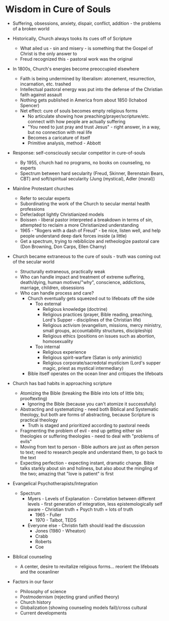 # Wisdom in Cure of Souls

* Suffering, obsessions, anxiety, dispair, conflict, addition - the problems of a broken world

* Historically, Church always tooks its cues off of Scripture
  * What ailed us - sin and misery - is something that the Gospel of Christ is the only answer to
  * Freud recognized this - pastoral work was the original

* In 1800s, Church's energies become preoccupied elsewhere
  * Faith is being undermined by liberalism: atonement, resurrection, incarnation, etc. trashed
  * Intellectual pastoral energy was put into the defense of the Christian faith against assault
  * Nothing gets published in America from about 1850 (Ichabod Spencer)
  * Net effect: cure of souls becomes empty religious forms
    * No articulate showing how preaching/prayer/scripture/etc. connect with how people are actually suffering
    * "You need to just pray and trust Jesus" - right answer, in a way, but no connection with real life
    * Becomes a caricature of itself
    * Primitive analysis, method - Abbott

* Response: self-consciously secular competitor in cure-of-souls
  * By 1955, church had no programs, no books on counseling, no experts
  * Spectrum between hard secularity (Freud, Skinner, Berenstain Bears, CBT) and soft/spiritual secularity (Jung (mystical), Adler (moral))

* Mainline Protestant churches
  * Refer to secular experts
  * Subordinating the work of the Church to secular mental health professions
  * Defer/adopt lightly Christianized models
  * Boissen - liberal pastor interpreted a breakdown in terms of sin, attempted to reclaim a more Christianized understanding
  * 1965 - "Rogers with a dash of Freud" - be nice, listen well, and help people understand deep dark forces inside (a little)
  * Get a spectrum, trying to rebiblicize and retheologize pastoral care (Don Browning, Don Carps, Ellen Charny)

* Church became extraneous to the cure of souls - truth was coming out of the secular world
  * Structurally extraneous, practically weak
  * Who can handle impact and treatment of extreme suffering, death/dying, human motives/"why", conscience, addictions, marriage, children, obsessions
  * Who can handle process and care?
    * Church eventually gets squeezed out to lifeboats off the side
      * Too external
        * Religious knowledge (doctrine)
        * Religious practices (prayer, Bible reading, preaching, Lord's Supper - disciplines of the Christian life)
        * Religious activism (evangelism, missions, mercy ministry, small groups, accountability structures, discipleship)
        * Religious ethics (positions on issues such as abortion, homosexuality
      * Too internal
        * Religious experience
        * Religious spirit-warfare (Satan is only animistic)
        * Religious corporate/sacredotal mysticism (Lord's supper magic, priest as mystical intermediary)
    * Bible itself operates on the ocean liner and critiques the lifeboats

* Church has bad habits in approaching scripture
  * Atomizing the Bible (breaking the Bible into lots of little bits; prooftexting)
    * Ignoring the Bible (because you can't atomize it successfully)
  * Abstracting and systematizing - need both Biblical and Systematic theology, but both are forms of abstracting, because Scripture is practical theology
    * Truth is staged and prioritized according to pastoral needs
  * Fragmenting the problem of evil - end up getting either sin theologies or suffering theologies - need to deal with "problems of evils"
  * Moving from text to person - Bible authors are just as often person to text; need to research people and understand them, to go back to the text
  * Expecting perfection - expecting instant, dramatic change. Bible talks starkly about sin and holiness, but also about the mingling of the two; amazing that "love is patient" is first

* Evangelical Psychotherapists/Integration
  * Spectrum
    * Myers - Levels of Explanation - Correlation between different levels - first generation of integration, less epistemologically self aware - Christian truth + Psych truth = lots of truth
      * 1965 - Fuller
      * 1970 - Talbot, TEDS
    * Everyone else - Christin faith should lead the discussion
      * Jones (1980 - Wheaton)
      * Crabb
      * Roberts
      * Coe

* Biblical counseling
  * A center, desire to revitalize religious forms... reorient the lifeboats and the oceanliner

* Factors in our favor
  * Philosophy of science
  * Postmodernism (rejecting grand unified theory)
  * Church history
  * Globalization (showing counseling models fail)/cross cultural
  * Current developments
